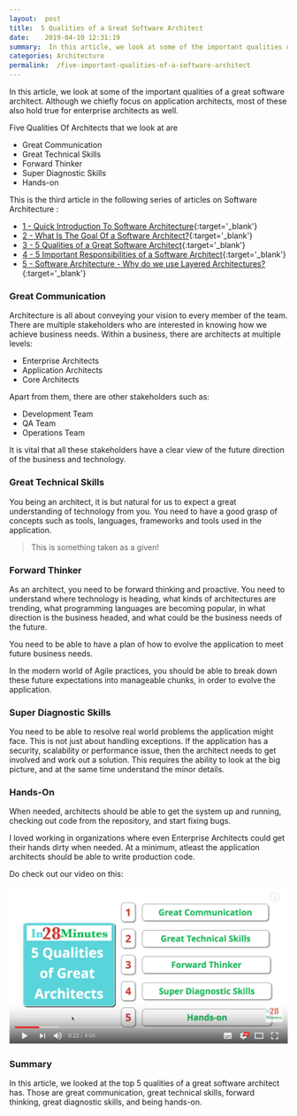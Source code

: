 ```yaml
---
layout:  post
title:  5 Qualities of a Great Software Architect
date:    2019-04-10 12:31:19
summary:  In this article, we look at some of the important qualities of a great software architect. While we focus on application architects, most of these are applicable for enterprise architects as well.
categories: Architecture
permalink:  /five-important-qualities-of-a-software-architect
---
```


In this article, we look at some of the important qualities of a great software architect. Although we chiefly focus on application architects, most of these also hold true for enterprise architects as well.

Five Qualities Of Architects that we look at are
- Great Communication
- Great Technical Skills
- Forward Thinker
- Super Diagnostic Skills
- Hands-on

This is the third article in the following series of articles on Software Architecture :
- [1 - Quick Introduction To Software Architecture](/introduction-to-software-architecture){:target='_blank'}
- [2 - What Is The Goal Of a Software Architect?](/what-is-the-goal-of-an-software-architect){:target='_blank'}
- [3 - 5 Qualities of a Great Software Architect](/five-important-qualities-of-a-software-architect){:target='_blank'}
- [4 - 5 Important Responsibilities of a Software Architect](/five-important-responsibilities-of-a-software-architect){:target='_blank'}
- [5 - Software Architecture - Why do we use Layered Architectures?](/software-architecture-why-should-we-use-layered-architecture){:target='_blank'}

### Great Communication

Architecture is all about conveying your vision to every member of the team. There are multiple stakeholders who are interested in knowing how we achieve business needs. Within a business, there are architects at multiple levels:

* Enterprise Architects
* Application Architects
* Core Architects

Apart from them, there are other stakeholders such as:

* Development Team
* QA Team
* Operations Team

It is vital that all these stakeholders have a clear view of the future direction of the business and technology.

### Great Technical Skills

You being an architect, it is but natural for us to expect a great understanding of technology from you. You need to have a good grasp of concepts such as tools, languages, frameworks and tools used in the application. 

> This is something taken as a given!

### Forward Thinker

As an architect, you need to be forward thinking and proactive. You need to understand where technology is heading, what kinds of architectures are trending, what programming languages are becoming popular, in what direction is the business headed, and what could be the business needs of the future. 

You need to be able to have a plan of how to evolve the application to meet future business needs. 

In the modern world of Agile practices, you should be able to break down these future expectations into manageable chunks, in order to evolve the application.  

### Super Diagnostic Skills

You need to be able to resolve real world problems the application might face. This is not just about handling exceptions. If the application has a security, scalability or performance issue, then the architect needs to get involved and work out a solution. This requires the ability to look at the big picture, and at the same time understand the minor details. 

### Hands-On

When needed, architects should be able to get the system up and running, checking out code from the repository, and start fixing bugs. 

I loved working in organizations where even Enterprise Architects could get their hands dirty when needed. At a minimum, atleast the application architects should be able to write production code. 

Do check out our video on this:

[![image info](/images/Capture-043-01.png)](https://www.youtube.com/watch?v=M4A532ksLow)

### Summary

In this article, we looked at the top 5 qualities of a great software architect has. Those are great communication, great technical skills, forward thinking, great diagnostic skills, and being hands-on.
